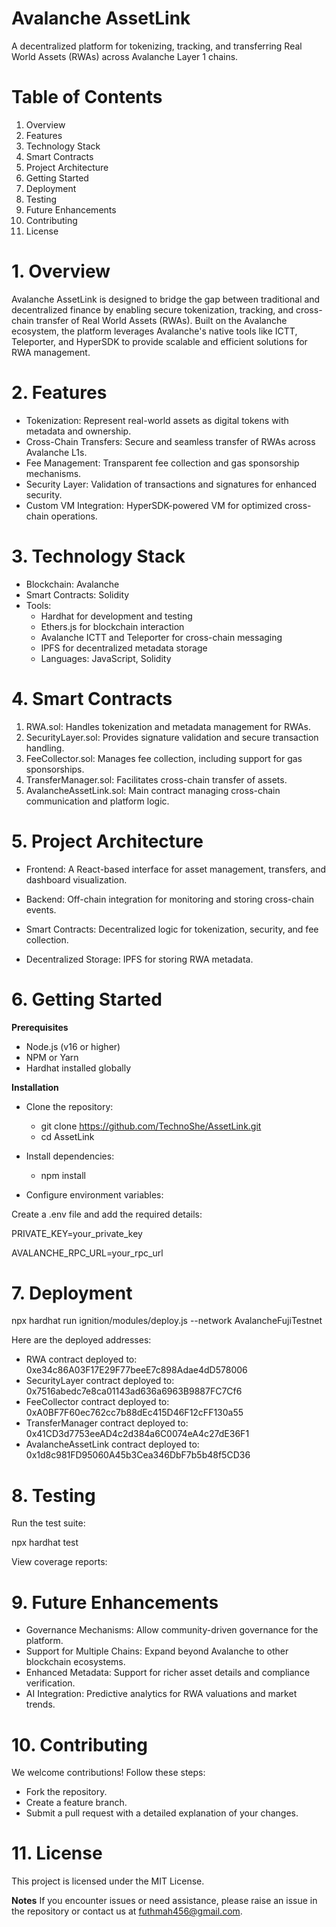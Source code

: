 # Avalanche AssetLink
A decentralized platform for tokenizing, tracking, and transferring Real World Assets (RWAs) across Avalanche Layer 1 chains.

# Table of Contents
1. Overview
2. Features
3. Technology Stack
4. Smart Contracts
5. Project Architecture
6. Getting Started
7. Deployment
8. Testing
9. Future Enhancements
10. Contributing
11. License

# 1. Overview
Avalanche AssetLink is designed to bridge the gap between traditional and decentralized finance by enabling secure tokenization, tracking, and cross-chain transfer of Real World Assets (RWAs). Built on the Avalanche ecosystem, the platform leverages Avalanche's native tools like ICTT, Teleporter, and HyperSDK to provide scalable and efficient solutions for RWA management.

# 2. Features
- Tokenization: Represent real-world assets as digital tokens with metadata and ownership.
- Cross-Chain Transfers: Secure and seamless transfer of RWAs across Avalanche L1s.
- Fee Management: Transparent fee collection and gas sponsorship mechanisms.
- Security Layer: Validation of transactions and signatures for enhanced security.
- Custom VM Integration: HyperSDK-powered VM for optimized cross-chain operations.

# 3. Technology Stack
- Blockchain: Avalanche
- Smart Contracts: Solidity
- Tools:
   - Hardhat for development and testing
   - Ethers.js for blockchain interaction
   - Avalanche ICTT and Teleporter for cross-chain messaging
   - IPFS for decentralized metadata storage
   - Languages: JavaScript, Solidity

# 4. Smart Contracts
1. RWA.sol: Handles tokenization and metadata management for RWAs.
2. SecurityLayer.sol: Provides signature validation and secure transaction handling.
3. FeeCollector.sol: Manages fee collection, including support for gas sponsorships.
4. TransferManager.sol: Facilitates cross-chain transfer of assets.
5. AvalancheAssetLink.sol: Main contract managing cross-chain communication and platform logic.

# 5. Project Architecture
- Frontend:
A React-based interface for asset management, transfers, and dashboard visualization.

- Backend:
Off-chain integration for monitoring and storing cross-chain events.

- Smart Contracts:
Decentralized logic for tokenization, security, and fee collection.

- Decentralized Storage:
IPFS for storing RWA metadata.

# 6. Getting Started
**Prerequisites**
- Node.js (v16 or higher)
- NPM or Yarn
- Hardhat installed globally

**Installation**
- Clone the repository:

   - git clone https://github.com/TechnoShe/AssetLink.git
   - cd AssetLink

- Install dependencies:

   - npm install

- Configure environment variables:

Create a .env file and add the required details:

PRIVATE_KEY=your_private_key

AVALANCHE_RPC_URL=your_rpc_url

# 7. Deployment
npx hardhat run ignition/modules/deploy.js --network AvalancheFujiTestnet

Here are the deployed addresses:
- RWA contract deployed to: 0xe34c86A03F17E29F77beeE7c898Adae4dD578006
- SecurityLayer contract deployed to: 0x7516abedc7e8ca01143ad636a6963B9887FC7Cf6
- FeeCollector contract deployed to: 0xA0BF7F60ec762cc7b88dEc415D46F12cFF130a55
- TransferManager contract deployed to: 0x41CD3d7753eeAD4c2d384a6C0074eA4c27dE36F1
- AvalancheAssetLink contract deployed to: 0x1d8c981FD95060A45b3Cea346DbF7b5b48f5CD36


# 8. Testing
Run the test suite:

npx hardhat test

View coverage reports:


# 9. Future Enhancements
- Governance Mechanisms: Allow community-driven governance for the platform.
- Support for Multiple Chains: Expand beyond Avalanche to other blockchain ecosystems.
- Enhanced Metadata: Support for richer asset details and compliance verification.
- AI Integration: Predictive analytics for RWA valuations and market trends.

# 10. Contributing
We welcome contributions! Follow these steps:

- Fork the repository.
- Create a feature branch.
- Submit a pull request with a detailed explanation of your changes.

# 11. License
This project is licensed under the MIT License.

**Notes**
If you encounter issues or need assistance, please raise an issue in the repository or contact us at futhmah456@gmail.com.
